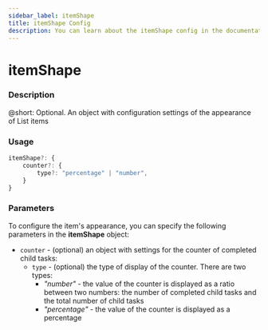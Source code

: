 ```yaml
---
sidebar_label: itemShape
title: itemShape Config
description: You can learn about the itemShape config in the documentation of the DHTMLX JavaScript To Do List library. Browse developer guides and API reference, try out code examples and live demos, and download a free 30-day evaluation version of DHTMLX To Do List.
---
```


# itemShape

### Description

@short: Optional. An object with configuration settings of the appearance of List items

### Usage

~~~js
itemShape?: {
    counter?: {
        type?: "percentage" | "number",
    }
}
~~~

### Parameters

To configure the item's appearance, you can specify the following parameters in the **itemShape** object:

- `counter` - (optional) an object with settings for the counter of completed child tasks:
    - `type` - (optional) the type of display of the counter. There are two types:
        - *"number"* - the value of the counter is displayed as a ratio between two numbers: the number of completed child tasks and the total number of child tasks
        - *"percentage"* - the value of the counter is displayed as a percentage